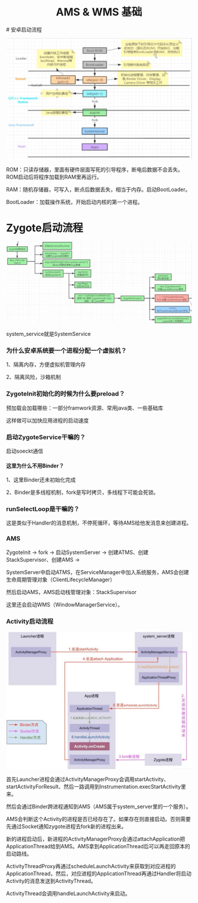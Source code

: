 <div align=center>
    <h1>AMS & WMS 基础</h1>
</div>
# 安卓启动流程

![](images/ams1.png)

ROM：只读存储器，里面有硬件层面写死的引导程序，断电后数据不会丢失。ROM启动后将程序加载到RAM里再运行。

RAM：随机存储器，可写入，断点后数据丢失，相当于内存。启动BootLoader。

BootLoader：加载操作系统，开始启动内核的第一个进程。

# Zygote启动流程

![](images/ams2.png)

system\_service就是SystemService

### 为什么安卓系统要一个进程分配一个虚拟机？

1、隔离内存，方便虚拟机管理内存

2、隔离风险，沙箱机制

### ZygoteInit初始化的时候为什么要preload？

预加载会加载哪些：一部分framwork资源、常用java类、一些基础库

这样做可以加快应用进程的启动速度

### 启动ZygoteService干嘛的？

启动soeckt通信

#### 这里为什么不用Binder？

1、这里Binder还未初始化完成

2、Binder是多线程机制，fork是写时拷贝，多线程下可能会死锁。

### runSelectLoop是干嘛的？

这是类似于Handler的消息机制，不停死循环，等待AMS给他发消息来创建进程。

### AMS

ZygoteInit -> fork -> 启动SystemServer -> 创建ATMS、创建StackSupervisor、创建AMS ->

SystemServer中启动ATMS，在ServiceManager中加入系统服务，AMS会创建生命周期管理对象（ClientLifecycleManager）

然后启动AMS，AMS启动栈管理对象：StackSupervisor

这里还会启动WMS（WindowManagerService）。

### Activity启动流程

![](images/ams3.png)

首先Launcher进程会通过ActivityManagerProxy会调用startActivity、startActivityForResult、然后一路调用到Instrumentation.execStartActivity里来。

然后会通过Binder跨进程通知到AMS（AMS属于system\_server里的一个服务）。

AMS会判断这个Activity的进程是否已经存在了。如果存在则直接启动。否则需要先通过Socket通知zygote进程去fork新的进程出来。

新的进程启动后，新进程的ActivityManagerProxy会通过attachApplication把ApplicationThread给到AMS。AMS拿到ApplicationThread后可以再走回原本的启动路线。

ActivityThreadProxy再通过scheduleLaunchActivity来获取到对应进程的ApplicationThread，然后，对应进程的ApplicationThread再通过Handler将启动Activity的消息发送到ActivityThread。

ActivityThread会调用handleLaunchActivity来启动。
